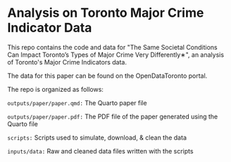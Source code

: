 # Analysis on Toronto Major Crime Indicator Data

This repo contains the code and data for "The Same Societal Conditions Can Impact Toronto’s Types of Major Crime Very Differently∗", an analysis of Toronto's Major Crime Indicators data. 

The data for this paper can be found on the OpenDataToronto portal. 

The repo is organized as follows:

`outputs/paper/paper.qmd:` The Quarto paper file

`outputs/paper/paper.pdf:` The PDF file of the paper generated using the Quarto file

`scripts:` Scripts used to simulate, download, & clean the data

`inputs/data:` Raw and cleaned data files written with the scripts 
